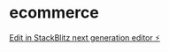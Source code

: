 # ecommerce

[Edit in StackBlitz next generation editor ⚡️](https://stackblitz.com/~/github.com/stevenjaimes/ecommerce)